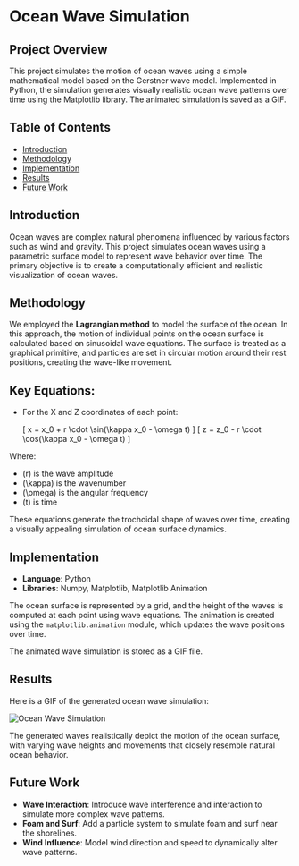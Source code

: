# Ocean Wave Simulation

## Project Overview

This project simulates the motion of ocean waves using a simple mathematical model based on the Gerstner wave model. Implemented in Python, the simulation generates visually realistic ocean wave patterns over time using the Matplotlib library. The animated simulation is saved as a GIF.

## Table of Contents

- [Introduction](#introduction)
- [Methodology](#methodology)
- [Implementation](#implementation)
- [Results](#results)
- [Future Work](#future-work)

## Introduction

Ocean waves are complex natural phenomena influenced by various factors such as wind and gravity. This project simulates ocean waves using a parametric surface model to represent wave behavior over time. The primary objective is to create a computationally efficient and realistic visualization of ocean waves.

## Methodology

We employed the **Lagrangian method** to model the surface of the ocean. In this approach, the motion of individual points on the ocean surface is calculated based on sinusoidal wave equations. The surface is treated as a graphical primitive, and particles are set in circular motion around their rest positions, creating the wave-like movement.

## Key Equations:

- For the X and Z coordinates of each point:
  
  \[
  x = x_0 + r \cdot \sin(\kappa x_0 - \omega t)
  \]
  \[
  z = z_0 - r \cdot \cos(\kappa x_0 - \omega t)
  \]

Where:
- \(r\) is the wave amplitude
- \(\kappa\) is the wavenumber
- \(\omega\) is the angular frequency
- \(t\) is time

These equations generate the trochoidal shape of waves over time, creating a visually appealing simulation of ocean surface dynamics.


## Implementation

- **Language**: Python
- **Libraries**: Numpy, Matplotlib, Matplotlib Animation

The ocean surface is represented by a grid, and the height of the waves is computed at each point using wave equations. The animation is created using the `matplotlib.animation` module, which updates the wave positions over time.

The animated wave simulation is stored as a GIF file.

## Results

Here is a GIF of the generated ocean wave simulation:

![Ocean Wave Simulation](fluid.gif)

The generated waves realistically depict the motion of the ocean surface, with varying wave heights and movements that closely resemble natural ocean behavior.


## Future Work

- **Wave Interaction**: Introduce wave interference and interaction to simulate more complex wave patterns.
- **Foam and Surf**: Add a particle system to simulate foam and surf near the shorelines.
- **Wind Influence**: Model wind direction and speed to dynamically alter wave patterns.
